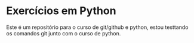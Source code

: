 # Exercícios em Python
Este é um repositório para o curso de git/github e python, estou testtando os comandos git junto com o curso de python.

